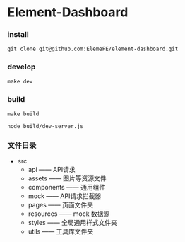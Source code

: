 # Element-Dashboard

### install
```
git clone git@github.com:ElemeFE/element-dashboard.git
```

### develop
```
make dev
```

### build
```
make build

node build/dev-server.js
```

### 文件目录

+ src
  - api —— API请求
  - assets —— 图片等资源文件
  - components —— 通用组件
  - mock —— API请求拦截器
  - pages —— 页面文件夹
  - resources —— mock 数据源
  - styles —— 全局通用样式文件夹
  - utils —— 工具库文件夹
